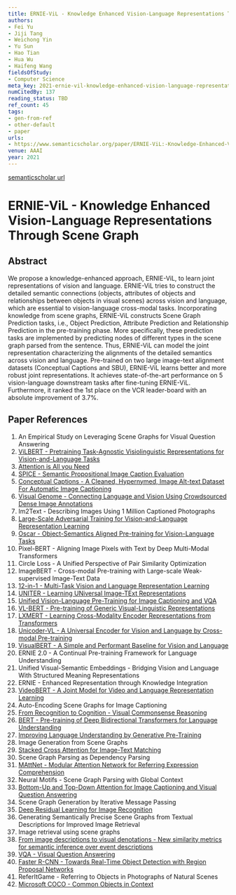 ```yaml
---
title: ERNIE-ViL - Knowledge Enhanced Vision-Language Representations Through Scene Graph
authors:
- Fei Yu
- Jiji Tang
- Weichong Yin
- Yu Sun
- Hao Tian
- Hua Wu
- Haifeng Wang
fieldsOfStudy:
- Computer Science
meta_key: 2021-ernie-vil-knowledge-enhanced-vision-language-representations-through-scene-graph
numCitedBy: 137
reading_status: TBD
ref_count: 45
tags:
- gen-from-ref
- other-default
- paper
urls:
- https://www.semanticscholar.org/paper/ERNIE-ViL:-Knowledge-Enhanced-Vision-Language-Scene-Yu-Tang/bc996a4dbf9d4234eacdd0b930a94de1d158e256?sort=total-citations
venue: AAAI
year: 2021
---
```


[semanticscholar url](https://www.semanticscholar.org/paper/ERNIE-ViL:-Knowledge-Enhanced-Vision-Language-Scene-Yu-Tang/bc996a4dbf9d4234eacdd0b930a94de1d158e256?sort=total-citations)

# ERNIE-ViL - Knowledge Enhanced Vision-Language Representations Through Scene Graph

## Abstract

We propose a knowledge-enhanced approach, ERNIE-ViL, to learn joint representations of vision and language. ERNIE-ViL tries to construct the detailed semantic connections (objects, attributes of objects and relationships between objects in visual scenes) across vision and language, which are essential to vision-language cross-modal tasks. Incorporating knowledge from scene graphs, ERNIE-ViL constructs Scene Graph Prediction tasks, i.e., Object Prediction, Attribute Prediction and Relationship Prediction in the pre-training phase. More specifically, these prediction tasks are implemented by predicting nodes of different types in the scene graph parsed from the sentence. Thus, ERNIE-ViL can model the joint representation characterizing the alignments of the detailed semantics across vision and language. Pre-trained on two large image-text alignment datasets (Conceptual Captions and SBU), ERNIE-ViL learns better and more robust joint representations. It achieves state-of-the-art performance on 5 vision-language downstream tasks after fine-tuning ERNIE-ViL. Furthermore, it ranked the 1st place on the VCR leader-board with an absolute improvement of 3.7%.

## Paper References

1. An Empirical Study on Leveraging Scene Graphs for Visual Question Answering
2. [ViLBERT - Pretraining Task-Agnostic Visiolinguistic Representations for Vision-and-Language Tasks](2019-vilbert-pretraining-task-agnostic-visiolinguistic-representations-for-vision-and-language-tasks)
3. [Attention is All you Need](2017-transformer.md)
4. [SPICE - Semantic Propositional Image Caption Evaluation](2016-spice-semantic-propositional-image-caption-evaluation)
5. [Conceptual Captions - A Cleaned, Hypernymed, Image Alt-text Dataset For Automatic Image Captioning](2018-conceptual-captions-a-cleaned-hypernymed-image-alt-text-dataset-for-automatic-image-captioning)
6. [Visual Genome - Connecting Language and Vision Using Crowdsourced Dense Image Annotations](2016-visual-genome-connecting-language-and-vision-using-crowdsourced-dense-image-annotations)
7. Im2Text - Describing Images Using 1 Million Captioned Photographs
8. [Large-Scale Adversarial Training for Vision-and-Language Representation Learning](2020-large-scale-adversarial-training-for-vision-and-language-representation-learning)
9. [Oscar - Object-Semantics Aligned Pre-training for Vision-Language Tasks](2020-oscar-object-semantics-aligned-pre-training-for-vision-language-tasks)
10. Pixel-BERT - Aligning Image Pixels with Text by Deep Multi-Modal Transformers
11. Circle Loss - A Unified Perspective of Pair Similarity Optimization
12. ImageBERT - Cross-modal Pre-training with Large-scale Weak-supervised Image-Text Data
13. [12-in-1 - Multi-Task Vision and Language Representation Learning](2020-12-in-1-multi-task-vision-and-language-representation-learning)
14. [UNITER - Learning UNiversal Image-TExt Representations](2019-uniter-learning-universal-image-text-representations)
15. [Unified Vision-Language Pre-Training for Image Captioning and VQA](2020-unified-vision-language-pre-training-for-image-captioning-and-vqa)
16. [VL-BERT - Pre-training of Generic Visual-Linguistic Representations](2020-vl-bert-pre-training-of-generic-visual-linguistic-representations)
17. [LXMERT - Learning Cross-Modality Encoder Representations from Transformers](2019-lxmert-learning-cross-modality-encoder-representations-from-transformers)
18. [Unicoder-VL - A Universal Encoder for Vision and Language by Cross-modal Pre-training](2020-unicoder-vl-a-universal-encoder-for-vision-and-language-by-cross-modal-pre-training)
19. [VisualBERT - A Simple and Performant Baseline for Vision and Language](2019-visualbert-a-simple-and-performant-baseline-for-vision-and-language)
20. ERNIE 2.0 - A Continual Pre-training Framework for Language Understanding
21. Unified Visual-Semantic Embeddings - Bridging Vision and Language With Structured Meaning Representations
22. ERNIE - Enhanced Representation through Knowledge Integration
23. [VideoBERT - A Joint Model for Video and Language Representation Learning](2019-videobert-a-joint-model-for-video-and-language-representation-learning)
24. Auto-Encoding Scene Graphs for Image Captioning
25. [From Recognition to Cognition - Visual Commonsense Reasoning](2019-from-recognition-to-cognition-visual-commonsense-reasoning)
26. [BERT - Pre-training of Deep Bidirectional Transformers for Language Understanding](2019-bert.md)
27. [Improving Language Understanding by Generative Pre-Training](2018-improving-language-understanding-by-generative-pre-training)
28. Image Generation from Scene Graphs
29. [Stacked Cross Attention for Image-Text Matching](2018-stacked-cross-attention-for-image-text-matching)
30. Scene Graph Parsing as Dependency Parsing
31. [MAttNet - Modular Attention Network for Referring Expression Comprehension](2018-mattnet-modular-attention-network-for-referring-expression-comprehension)
32. Neural Motifs - Scene Graph Parsing with Global Context
33. [Bottom-Up and Top-Down Attention for Image Captioning and Visual Question Answering](2018-bottom-up-and-top-down-attention-for-image-captioning-and-visual-question-answering)
34. Scene Graph Generation by Iterative Message Passing
35. [Deep Residual Learning for Image Recognition](2015-resnet.md)
36. Generating Semantically Precise Scene Graphs from Textual Descriptions for Improved Image Retrieval
37. Image retrieval using scene graphs
38. [From image descriptions to visual denotations - New similarity metrics for semantic inference over event descriptions](2014-from-image-descriptions-to-visual-denotations-new-similarity-metrics-for-semantic-inference-over-event-descriptions)
39. [VQA - Visual Question Answering](2015-vqa-visual-question-answering)
40. [Faster R-CNN - Towards Real-Time Object Detection with Region Proposal Networks](2015-faster-r-cnn.md)
41. ReferItGame - Referring to Objects in Photographs of Natural Scenes
42. [Microsoft COCO - Common Objects in Context](2014-microsoft-coco-common-objects-in-context)
